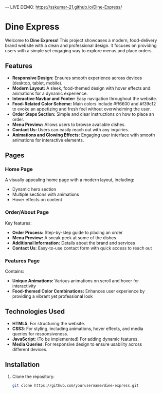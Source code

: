 -- LIVE DEMO: https://sskumar-21.github.io/Dine-Express/
# Dine Express

Welcome to **Dine Express**! This project showcases a modern, food-delivery brand website with a clean and professional design. It focuses on providing users with a simple yet engaging way to explore menus and place orders.

## Features

- **Responsive Design:** Ensures smooth experience across devices (desktop, tablet, mobile).
- **Modern Layout:** A sleek, food-themed design with hover effects and animations for a dynamic experience.
- **Interactive Navbar and Footer:** Easy navigation throughout the website.
- **Food-Related Color Scheme:** Main colors include #ff6600 and #f39c12 to evoke an appetizing and fresh feel without overwhelming the user.
- **Order Steps Section:** Simple and clear instructions on how to place an order.
- **Menu Preview:** Allows users to browse available dishes.
- **Contact Us:** Users can easily reach out with any inquiries.
- **Animations and Glowing Effects:** Engaging user interface with smooth animations for interactive elements.

## Pages

### Home Page
A visually appealing home page with a modern layout, including:
- Dynamic hero section
- Multiple sections with animations
- Hover effects on content

### Order/About Page
Key features:
- **Order Process:** Step-by-step guide to placing an order
- **Menu Preview:** A sneak peek at some of the dishes
- **Additional Information:** Details about the brand and services
- **Contact Us:** Easy-to-use contact form with quick access to reach out

### Features Page
Contains:
- **Unique Animations:** Various animations on scroll and hover for interactivity
- **Food-themed Color Combinations:** Enhances user experience by providing a vibrant yet professional look

## Technologies Used

- **HTML5**: For structuring the website.
- **CSS3**: For styling, including animations, hover effects, and media queries for responsiveness.
- **JavaScript**: (To be implemented) For adding dynamic features.
- **Media Queries**: For responsive design to ensure usability across different devices.

## Installation

1. Clone the repository:
   ```bash
   git clone https://github.com/yourusername/dine-express.git
